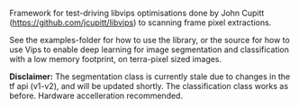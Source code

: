 Framework for test-driving libvips optimisations done by John Cupitt (https://github.com/jcupitt/libvips) to scanning frame pixel extractions.

See the examples-folder for how to use the library, or the source for how to use Vips to enable deep learning for image segmentation and classification with a low memory footprint, on terra-pixel sized images.

**Disclaimer:** The segmentation class is currently stale due to changes in the tf api (v1-v2), and will be updated shortly. The classification class works as before. Hardware accelleration recommended.
